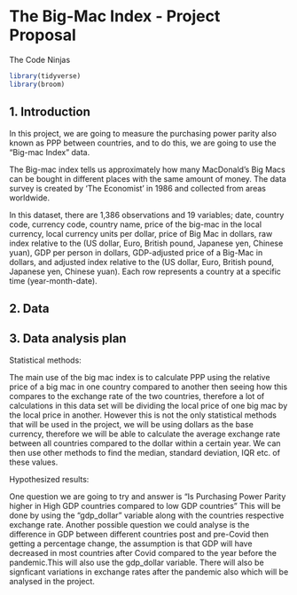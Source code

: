 The Big-Mac Index - Project Proposal
================
The Code Ninjas

``` r
library(tidyverse)
library(broom)
```

## 1. Introduction

In this project, we are going to measure the purchasing power parity
also known as PPP between countries, and to do this, we are going to use
the “Big-mac Index” data.

The Big-mac index tells us approximately how many MacDonald’s Big Macs
can be bought in different places with the same amount of money. The
data survey is created by ‘The Economist’ in 1986 and collected from
areas worldwide.

In this dataset, there are 1,386 observations and 19 variables; date,
country code, currency code, country name, price of the big-mac in the
local currency, local currency units per dollar, price of Big Mac in
dollars, raw index relative to the (US dollar, Euro, British pound,
Japanese yen, Chinese yuan), GDP per person in dollars, GDP-adjusted
price of a Big-Mac in dollars, and adjusted index relative to the (US
dollar, Euro, British pound, Japanese yen, Chinese yuan). Each row
represents a country at a specific time (year-month-date).

## 2. Data

## 3. Data analysis plan

Statistical methods:

The main use of the big mac index is to calculate PPP using the relative
price of a big mac in one country compared to another then seeing how
this compares to the exchange rate of the two countries, therefore a lot
of calculations in this data set will be dividing the local price of one
big mac by the local price in another. However this is not the only
statistical methods that will be used in the project, we will be using
dollars as the base currency, therefore we will be able to calculate the
average exchange rate between all countries compared to the dollar
within a certain year. We can then use other methods to find the median,
standard deviation, IQR etc. of these values.

Hypothesized results:

One question we are going to try and answer is “Is Purchasing Power
Parity higher in High GDP countries compared to low GDP countries” This
will be done by using the “gdp\_dollar” variable along with the
countries respective exchange rate. Another possible question we could
analyse is the difference in GDP between different countries post and
pre-Covid then getting a percentage change, the assumption is that GDP
will have decreased in most countries after Covid compared to the year
before the pandemic.This will also use the gdp\_dollar variable. There
will also be signficant variations in exchange rates after the pandemic
also which will be analysed in the project.
